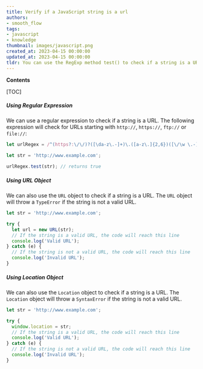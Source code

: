 ```yaml
---
title: Verify if a JavaScript string is a url
authors:
- smooth_flow
tags:
- javascript
- knowledge
thumbnail: images/javascript.png
created_at: 2023-04-15 00:00:00
updated_at: 2023-04-15 00:00:00
tldr: You can use the RegExp method test() to check if a string is a URL.
---
```


**Contents**

[TOC]

##### Using Regular Expression

We can use a regular expression to check if a string is a URL. The following expression will check for URLs starting with `http://`, `https://`, `ftp://` or `file://`:

```javascript
let urlRegex = /^(https?:\/\/)?([\da-z\.-]+)\.([a-z\.]{2,6})([\/\w \.-]*)*\/?$/;

let str = 'http://www.example.com';

urlRegex.test(str); // returns true
```

##### Using URL Object

We can also use the `URL` object to check if a string is a URL. The `URL` object will throw a `TypeError` if the string is not a valid URL.

```javascript
let str = 'http://www.example.com';

try {
  let url = new URL(str);
  // If the string is a valid URL, the code will reach this line
  console.log('Valid URL');
} catch (e) {
  // If the string is not a valid URL, the code will reach this line
  console.log('Invalid URL');
}
```

##### Using Location Object

We can also use the `Location` object to check if a string is a URL. The `Location` object will throw a `SyntaxError` if the string is not a valid URL.

```javascript
let str = 'http://www.example.com';

try {
  window.location = str;
  // If the string is a valid URL, the code will reach this line
  console.log('Valid URL');
} catch (e) {
  // If the string is not a valid URL, the code will reach this line
  console.log('Invalid URL');
}
```

